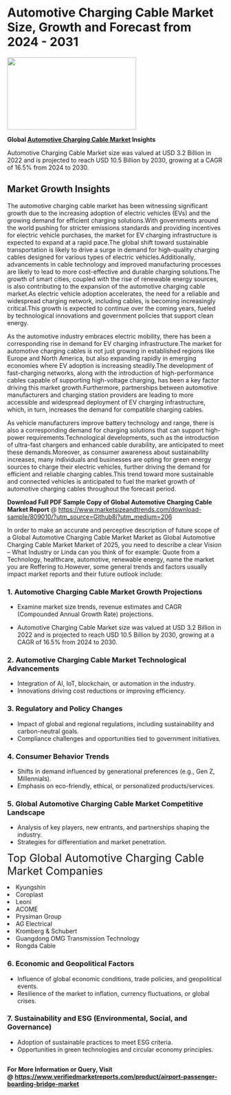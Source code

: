 <H1>Automotive Charging Cable Market Size, Growth and Forecast from 2024 - 2031</H1><img class="aligncenter size-medium wp-image-584254" src="https://thirdeyenews.in/wp-content/uploads/2024/09/Global-Market-Research-300x168.jpeg" alt="" width="300" height="168" /><p><strong>Global&nbsp;<a href="https://www.marketsizeandtrends.com/download-sample/809010/?utm_source=Github8j?utm_medium=206">Automotive Charging Cable Market</a> Insights</strong></p><p>Automotive Charging Cable Market size was valued at USD 3.2 Billion in 2022 and is projected to reach USD 10.5 Billion by 2030, growing at a CAGR of 16.5% from 2024 to 2030.</p><p><h2>Market Growth Insights</h2> <p>The automotive charging cable market has been witnessing significant growth due to the increasing adoption of electric vehicles (EVs) and the growing demand for efficient charging solutions.With governments around the world pushing for stricter emissions standards and providing incentives for electric vehicle purchases, the market for EV charging infrastructure is expected to expand at a rapid pace.The global shift toward sustainable transportation is likely to drive a surge in demand for high-quality charging cables designed for various types of electric vehicles.Additionally, advancements in cable technology and improved manufacturing processes are likely to lead to more cost-effective and durable charging solutions.The growth of smart cities, coupled with the rise of renewable energy sources, is also contributing to the expansion of the automotive charging cable market.As electric vehicle adoption accelerates, the need for a reliable and widespread charging network, including cables, is becoming increasingly critical.This growth is expected to continue over the coming years, fueled by technological innovations and government policies that support clean energy.</p> <p>As the automotive industry embraces electric mobility, there has been a corresponding rise in demand for EV charging infrastructure.The market for automotive charging cables is not just growing in established regions like Europe and North America, but also expanding rapidly in emerging economies where EV adoption is increasing steadily.The development of fast-charging networks, along with the introduction of high-performance cables capable of supporting high-voltage charging, has been a key factor driving this market growth.Furthermore, partnerships between automotive manufacturers and charging station providers are leading to more accessible and widespread deployment of EV charging infrastructure, which, in turn, increases the demand for compatible charging cables.</p> <p>As vehicle manufacturers improve battery technology and range, there is also a corresponding demand for charging solutions that can support high-power requirements.Technological developments, such as the introduction of ultra-fast chargers and enhanced cable durability, are anticipated to meet these demands.Moreover, as consumer awareness about sustainability increases, many individuals and businesses are opting for green energy sources to charge their electric vehicles, further driving the demand for efficient and reliable charging cables.This trend toward more sustainable and connected vehicles is anticipated to fuel the market growth of automotive charging cables throughout the forecast period.</p> <p></p><p><span class=""><strong>Download Full PDF Sample Copy of Global Automotive Charging Cable Market Report</strong> @ <a href="https://www.marketsizeandtrends.com/download-sample/809010/?utm_source=Github8j?utm_medium=206" target="_blank">https://www.marketsizeandtrends.com/download-sample/809010/?utm_source=Github8j?utm_medium=206</a></span></p><p>In order to make an accurate and perceptive description of future scope of a Global&nbsp;Automotive Charging Cable Market Market as Global&nbsp;Automotive Charging Cable Market Market of 2025, you need to describe a clear Vision &ndash; What Industry or Linda can you think of for example: Quote from a Technology, healthcare, automotive, renewable energy, name the market you are Reffering to.However, some general trends and factors usually impact market reports and their future outlook include:</p><h3>1.&nbsp;<strong>Automotive Charging Cable Market Growth Projections</strong></h3><ul><li>Examine market size trends, revenue estimates and CAGR (Compounded Annual Growth Rate) projections.</li><li><p>Automotive Charging Cable Market size was valued at USD 3.2 Billion in 2022 and is projected to reach USD 10.5 Billion by 2030, growing at a CAGR of 16.5% from 2024 to 2030.</p></li></ul><h3>2.&nbsp;<strong>Automotive Charging Cable Market Technological Advancements</strong></h3><ul><li>Integration of AI, IoT, blockchain, or automation in the industry.</li><li>Innovations driving cost reductions or improving efficiency.</li></ul><h3>3.&nbsp;<strong>Regulatory and Policy Changes</strong></h3><ul><li>Impact of global and regional regulations, including sustainability and carbon-neutral goals.</li><li>Compliance challenges and opportunities tied to government initiatives.</li></ul><h3>4.&nbsp;<strong>Consumer Behavior Trends</strong></h3><ul><li>Shifts in demand influenced by generational preferences (e.g., Gen Z, Millennials).</li><li>Emphasis on eco-friendly, ethical, or personalized products/services.</li></ul><h3>5.&nbsp;<strong>Global Automotive Charging Cable Market Competitive Landscape</strong></h3><ul><li>Analysis of key players, new entrants, and partnerships shaping the industry.</li><li>Strategies for differentiation and market penetration.</li></ul><p data-pm-slice="1 1 []"><span style="color: inherit; font-family: inherit; font-size: 25px;">Top Global Automotive Charging Cable Market Companies</span></p><div class="" data-test-id=""><p><li>Kyungshin</li><li> Coroplast</li><li> Leoni</li><li> ACOME</li><li> Prysiman Group</li><li> AG Electrical</li><li> Kromberg & Schubert</li><li> Guangdong OMG Transmission Technology</li><li> Rongda Cable</li></p></div><h3>6.&nbsp;<strong>Economic and Geopolitical Factors</strong></h3><ul><li>Influence of global economic conditions, trade policies, and geopolitical events.</li><li>Resilience of the market to inflation, currency fluctuations, or global crises.</li></ul><h3>7.&nbsp;<strong>Sustainability and ESG (Environmental, Social, and Governance)</strong></h3><ul><li>Adoption of sustainable practices to meet ESG criteria.</li><li>Opportunities in green technologies and circular economy principles.</li></ul><h2><strong style="font-size: 14px;">For More Information or Query, Visit @&nbsp;</strong><a style="background-color: #ffffff; font-size: 14px;" href="https://www.marketsizeandtrends.com/report/automotive-charging-cable-market/" target="_blank">https://www.verifiedmarketreports.com/product/airport-passenger-boarding-bridge-market</a></h2>